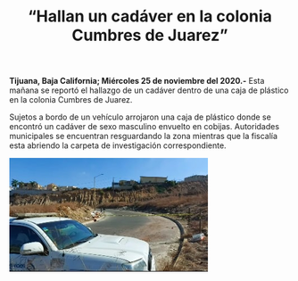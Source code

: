 ﻿---
layout: blog
title:  “Hallan un cadáver en la colonia Cumbres de Juarez”
categories: tijuana
permalink: /:categories/:title:output_ext
image: /img/cnr/hallan-cadaver.jpg
autor: 
---

**Tijuana, Baja California; Miércoles 25 de noviembre del 2020.-** Esta mañana se reportó el hallazgo de un cadáver dentro de una caja de plástico en la colonia Cumbres de Juarez.

Sujetos a bordo de un vehículo arrojaron una caja de plástico donde se encontró un cadáver de sexo masculino envuelto en cobijas.
Autoridades municipales se encuentran resguardando la zona mientras que la fiscalía esta abriendo la carpeta de investigación correspondiente.

<div id="carouselExampleSlidesOnly" class="carousel slide" data-ride="carousel">
  <div class="carousel-inner">
    <div class="carousel-item active">
       <img class="d-block w-100" src="/img/cnr/hallan-cadaver.jpg" loading="lazy"  alt="">
    </div>
  </div>
</div>